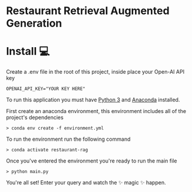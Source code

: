 # Restaurant Retrieval Augmented Generation

# Install :computer:

Create a .env file in the root of this project, inside place your Open-AI API key
```env
OPENAI_API_KEY="YOUR KEY HERE"
```

To run this application you must have [Python 3](https://www.python.org/downloads/) and [Anaconda](https://www.anaconda.com/download) installed. 

First create an anaconda environment, this environment includes all of the project's dependencies 
```shell
> conda env create -f environment.yml
```

To run the environment run the following command 
```shell
> conda activate restaurant-rag
```

Once you've entered the environment you're ready to run the main file
```shell
> python main.py
```

You're all set! Enter your query and watch the :sparkles: magic :sparkles: happen.

